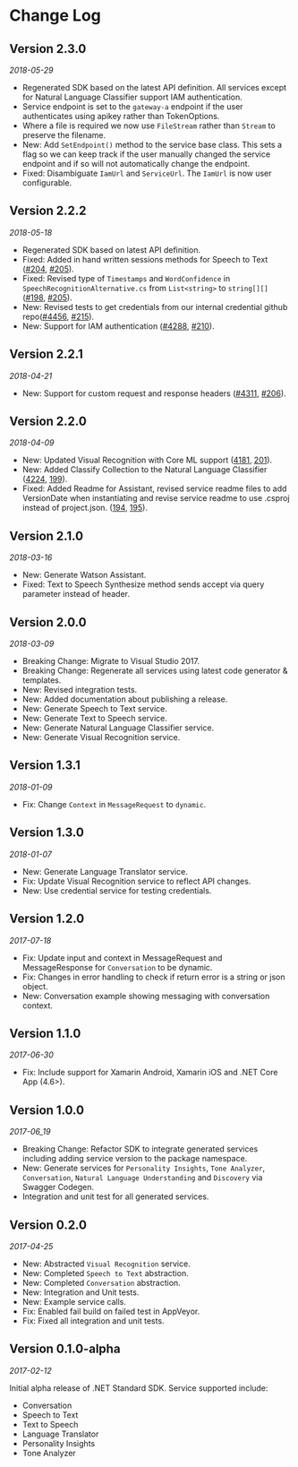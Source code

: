Change Log
==========
## Version 2.3.0
_2018-05-29_
* Regenerated SDK based on the latest API definition. All services except for Natural Language Classifier support IAM authentication.
* Service endpoint is set to the `gateway-a` endpoint if the user authenticates using apikey rather than TokenOptions.
* Where a file is required we now use `FileStream` rather than `Stream` to preserve the filename.
* New: Add `SetEndpoint()` method to the service base class. This sets a flag so we can keep track if the user manually changed the service endpoint and if so will not automatically change the endpoint.
* Fixed: Disambiguate `IamUrl` and `ServiceUrl`. The `IamUrl` is now user configurable.

## Version 2.2.2
_2018-05-18_
* Regenerated SDK based on latest API definition.
* Fixed: Added in hand written sessions methods for Speech to Text ([#204](https://github.com/watson-developer-cloud/dotnet-standard-sdk/issues/204), [#205](https://github.com/watson-developer-cloud/dotnet-standard-sdk/pull/205)).
* Fixed: Revised type of `Timestamps` and `WordConfidence` in `SpeechRecognitionAlternative.cs` from `List<string>` to `string[][]` ([#198](https://github.com/watson-developer-cloud/dotnet-standard-sdk/issues/198), [#205](https://github.com/watson-developer-cloud/dotnet-standard-sdk/pull/205)).
* New: Revised tests to get credentials from our internal credential github repo([#4456](https://github.ibm.com/Watson/developer-experience/issues/4456), [#215](https://github.com/watson-developer-cloud/dotnet-standard-sdk/pull/215)).
* New: Support for IAM authentication ([#4288](https://zenhub.innovate.ibm.com/app/workspace/o/watson/developer-experience/issues/4288), [#210](https://github.com/watson-developer-cloud/dotnet-standard-sdk/pull/210)).

## Version 2.2.1
_2018-04-21_
* New: Support for custom request and response headers ([#4311](https://github.ibm.com/Watson/developer-experience/issues/4311), [#206](https://github.com/watson-developer-cloud/dotnet-standard-sdk/pull/206)).

## Version 2.2.0
_2018-04-09_
* New: Updated Visual Recognition with Core ML support ([4181](https://zenhub.innovate.ibm.com/app/workspace/o/watson/developer-experience/issues/4181), [201](https://github.com/watson-developer-cloud/dotnet-standard-sdk/pull/201)).
* New: Added Classify Collection to the Natural Language Classifier ([4224](https://zenhub.innovate.ibm.com/app/workspace/o/watson/developer-experience/issues/4224), [199](https://github.com/watson-developer-cloud/dotnet-standard-sdk/pull/199)).
* Fixed: Added Readme for Assistant, revised service readme files to add VersionDate when instantiating and revise service readme to use .csproj instead of project.json. ([194](https://github.com/watson-developer-cloud/dotnet-standard-sdk/issues/194), [195](https://github.com/watson-developer-cloud/dotnet-standard-sdk/pull/195)).

## Version 2.1.0
_2018-03-16_
* New: Generate Watson Assistant.
* Fixed: Text to Speech Synthesize method sends accept via query parameter instead of header.

## Version 2.0.0
_2018-03-09_
* Breaking Change: Migrate to Visual Studio 2017.
* Breaking Change: Regenerate all services using latest code generator & templates.
* New: Revised integration tests.
* New: Added documentation about publishing a release.
* New: Generate Speech to Text service.
* New: Generate Text to Speech service.
* New: Generate Natural Language Classifier service.
* New: Generate Visual Recognition service.

## Version 1.3.1
_2018-01-09_
* Fix: Change `Context` in `MessageRequest` to `dynamic`.

## Version 1.3.0
_2018-01-07_
* New: Generate Language Translator service.
* Fix: Update Visual Recognition service to reflect API changes.
* New: Use credential service for testing credentials.

## Version 1.2.0
_2017-07-18_
* Fix: Update input and context in MessageRequest and MessageResponse for `Conversation` to be dynamic.
* Fix: Changes in error handling to check if return error is a string or json object.
* New: Conversation example showing messaging with conversation context.

## Version 1.1.0
_2017-06-30_
* Fix: Include support for Xamarin Android, Xamarin iOS and .NET Core App (4.6>).

## Version 1.0.0
_2017-06_19_
* Breaking Change: Refactor SDK to integrate generated services including adding service version to the package namespace.
* New: Generate services for `Personality Insights`, `Tone Analyzer`, `Conversation`, `Natural Language Understanding` and `Discovery` via Swagger Codegen.
* Integration and unit test for all generated services.

## Version 0.2.0
_2017-04-25_

* New: Abstracted `Visual Recognition` service.
* New: Completed `Speech to Text` abstraction.
* New: Completed `Conversation` abstraction.
* New: Integration and Unit tests.
* New: Example service calls.
* Fix: Enabled fail build on failed test in AppVeyor.
* Fix: Fixed all integration and unit tests.

## Version 0.1.0-alpha
_2017-02-12_

Initial alpha release of .NET Standard SDK. Service supported include:
* Conversation
* Speech to Text
* Text to Speech
* Language Translator
* Personality Insights
* Tone Analyzer
